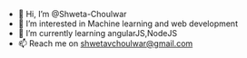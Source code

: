 - 👋 Hi, I’m @Shweta-Choulwar
- 👀 I’m interested in Machine learning and web development
- 🌱 I’m currently learning angularJS,NodeJS
- 📫 Reach me on shwetavchoulwar@gmail.com

<!---
Shweta-Choulwar/Shweta-Choulwar is a ✨ special ✨ repository because its `README.md` (this file) appears on your GitHub profile.
You can click the Preview link to take a look at your changes.
--->
